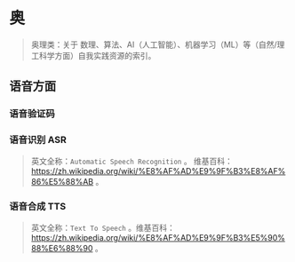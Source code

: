 # 奥

> 奥理类：关于 数理、算法、AI（人工智能）、机器学习（ML）等（自然/理工科学方面）自我实践资源的索引。


## 语音方面

### 语音验证码 

### 语音识别 ASR

> 英文全称：`Automatic Speech Recognition` 。 维基百科：https://zh.wikipedia.org/wiki/%E8%AF%AD%E9%9F%B3%E8%AF%86%E5%88%AB 。

### 语音合成 TTS

> 英文全称：`Text To Speech` 。维基百科：https://zh.wikipedia.org/wiki/%E8%AF%AD%E9%9F%B3%E5%90%88%E6%88%90 。
